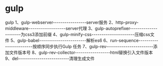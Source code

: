 # gulp
gulp
1、gulp-webserver-----------------server服务
2、http-proxy-middleware-------------------server代理
3、gulp-autoprefixer----------------------为css3添加前缀
4、gulp-minify-css----------------------压缩css文件
5、gulp-babel------------------------解析es6
6、run-sequence------------------------按顺序同步执行Gulp 任务
7、gulp-rev------------------------添加文件版本号
8、gulp-rev-collector------------------html替换引入文件版本
9、del--------------------------清理生成文件
